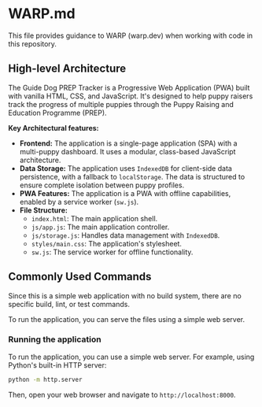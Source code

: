 # WARP.md

This file provides guidance to WARP (warp.dev) when working with code in this repository.

## High-level Architecture

The Guide Dog PREP Tracker is a Progressive Web Application (PWA) built with vanilla HTML, CSS, and JavaScript. It's designed to help puppy raisers track the progress of multiple puppies through the Puppy Raising and Education Programme (PREP).

**Key Architectural features:**

*   **Frontend:** The application is a single-page application (SPA) with a multi-puppy dashboard. It uses a modular, class-based JavaScript architecture.
*   **Data Storage:** The application uses `IndexedDB` for client-side data persistence, with a fallback to `localStorage`. The data is structured to ensure complete isolation between puppy profiles.
*   **PWA Features:** The application is a PWA with offline capabilities, enabled by a service worker (`sw.js`).
*   **File Structure:**
    *   `index.html`: The main application shell.
    *   `js/app.js`: The main application controller.
    *   `js/storage.js`: Handles data management with `IndexedDB`.
    *   `styles/main.css`: The application's stylesheet.
    *   `sw.js`: The service worker for offline functionality.

## Commonly Used Commands

Since this is a simple web application with no build system, there are no specific build, lint, or test commands.

To run the application, you can serve the files using a simple web server.

### Running the application

To run the application, you can use a simple web server. For example, using Python's built-in HTTP server:

```bash
python -m http.server
```

Then, open your web browser and navigate to `http://localhost:8000`.


